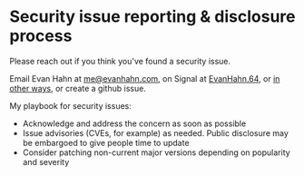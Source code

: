 # Security issue reporting & disclosure process

Please reach out if you think you've found a security issue.

Email Evan Hahn at <me@evanhahn.com>, on Signal at [EvanHahn.64](https://signal.me/#eu/vDide_HmUgHnNa0usMXq8oHAA0gnl5dzCqDeHyXhkeIbIiOcPVhCZKXIZteSqoc8), or [in other ways](https://evanhahn.com/contact), or create a github issue.

My playbook for security issues:

- Acknowledge and address the concern as soon as possible
- Issue advisories (CVEs, for example) as needed. Public disclosure may be embargoed to give people time to update
- Consider patching non-current major versions depending on popularity and severity
